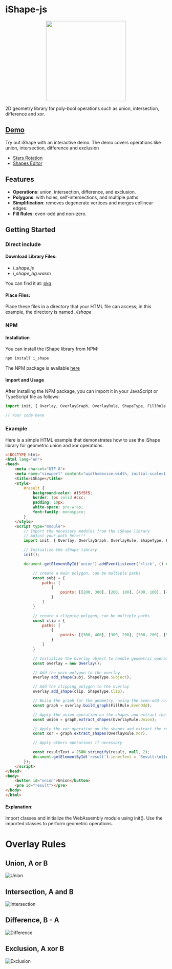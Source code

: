 # iShape-js

<p align="center">
  <img src="readme/balloons.svg" width="250"/>
</p>
2D geometry library for poly-bool operations such as union, intersection, difference and xor.

## [Demo](https://ishape-rust.github.io/iShape-js/overlay/stars_demo.html)
Try out iShape with an interactive demo. The demo covers operations like union, intersection, difference and exclusion

- [Stars Rotation](https://ishape-rust.github.io/iShape-js/overlay/stars_demo.html)
- [Shapes Editor](https://ishape-rust.github.io/iShape-js/overlay/shapes_editor.html)


## Features

- **Operations**: union, intersection, difference, and exclusion.
- **Polygons**: with holes, self-intersections, and multiple paths.
- **Simplification**: removes degenerate vertices and merges collinear edges.
- **Fill Rules**: even-odd and non-zero.

## Getting Started


### Direct include

#### Download Library Files:

- *i_shape.js*
- *i_shape_bg.wasm*

You can find it at: [pkg](https://github.com/iShape-Rust/iShape-js/tree/main/pkg)
  
#### Place Files:
Place these files in a directory that your HTML file can access; in this example, the directory is named *./ishape*


### NPM

#### Installation
You can install the iShape library from NPM:

```bash
npm install i_shape
```

The NPM package is available [here](https://www.npmjs.com/package/i_shape_js)


#### Import and Usage

After installing the NPM package, you can import it in your JavaScript or TypeScript file as follows:

```javascript
import init, { Overlay, OverlayGraph, OverlayRule, ShapeType, FillRule } from './ishape/i_shape.js';

// Your code here

```


### Example

Here is a simple HTML example that demonstrates how to use the iShape library for geometric union and xor operations.
```html
<!DOCTYPE html>
<html lang="en">
<head>
    <meta charset="UTF-8">
    <meta name="viewport" content="width=device-width, initial-scale=1.0">
    <title>iShape</title>
    <style>
        #result {
            background-color: #f5f5f5;
            border: 1px solid #ccc;
            padding: 10px;
            white-space: pre-wrap;
            font-family: monospace;
        }
    </style>
    <script type="module">
        // Import the necessary modules from the iShape library
        // Adjust your path here!!!
        import init, { Overlay, OverlayGraph, OverlayRule, ShapeType, FillRule} from './ishape/i_shape.js';

        // Initialize the iShape library
        init();

        document.getElementById('union').addEventListener('click', () => {

            // create a main polygon, can be multiple paths
            const subj = {
                paths: [
                    {
                        points: [[200, 300], [200, 100], [400, 100], [400, 300]]
                    }
                ]
            }

            // create a clipping polygon, can be multiple paths
            const clip = {
                paths: [
                    {
                        points: [[300, 400], [300, 200], [500, 200], [500, 400]]
                    }
                ]
            }

            // Initialize the Overlay object to handle geometric operations
            const overlay = new Overlay();

            // Add the main polygon to the overlay
            overlay.add_shape(subj, ShapeType.Subject);

            // Add the clipping polygon to the overlay
            overlay.add_shape(clip, ShapeType.Clip);

            // Build the graph for the geometry, using the even-odd rule
            const graph = overlay.build_graph(FillRule.EvenOdd);

            // Apply the union operation on the shapes and extract the result
            const union = graph.extract_shapes(OverlayRule.Union);

            // Apply the xor operation on the shapes and extract the result
            const xor = graph.extract_shapes(OverlayRule.Xor);

            // Apply others operations if necessary

            const resultText = JSON.stringify(result, null, 2);
            document.getElementById('result').innerText = `Result:\n${union}`;
        });
    </script>
</head>
<body>
    <button id="union">Union</button>
    <pre id="result"></pre>
</body>
</html>
```

#### Explanation:

Import classes and initialize the WebAssembly module using init().
Use the imported classes to perform geometric operations.

# Overlay Rules

## Union, A or B
![Union](readme/union.svg)

## Intersection, A and B
![Intersection](readme/intersection.svg)

## Difference, B - A
![Difference](readme/difference.svg)

## Exclusion, A xor B
![Exclusion](readme/exclusion.svg)
